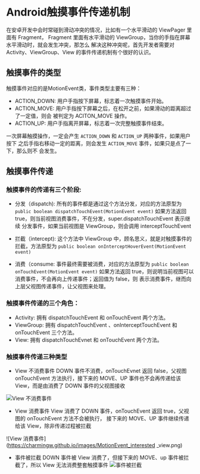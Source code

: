 # Android触摸事件传递机制

在安卓开发中会时常碰到滑动冲突的情况，比如有一个水平滑动的 ViewPager 里面有 Fragment，
Fragment 里面有水平滑动的 ViewGroup，当你的手指在屏幕水平滑动时，就会发生冲突，那怎么
解决这种冲突呢，首先开发者需要对 Activity、ViewGroup、View 的事件传递机制有个很好的认识。


## 触摸事件的类型

触摸事件对应的是MotionEvent类，事件类型主要有三种：
- ACTION_DOWN: 用户手指按下屏幕，标志着一次触摸事件开始。
- ACTION_MOVE: 用户手指按下屏幕之后，在松开之前，如果滑动的距离超过了一定值，则会
  被判定为 ACITON_MOVE 操作。
- ACTION_UP: 用户手指离开屏幕，标志着一次完整触摸事件结束。

一次屏幕触摸操作，一定会产生 `ACTION_DOWN` 和 `ACTION_UP` 两种事件，如果用户按下
之后手指右移动一定的距离，则会发生 `ACTION_MOVE` 事件，如果只是点了一下，那么则不
会发生。


## 触摸事件传递

### 触摸事件的传递有三个阶段:

- 分发（dispatch): 所有的事件都是通过这个方法分发，对应的方法原型为
`public boolean dispatchTouchEvent(MotionEvent event)`
如果方法返回true，则当前视图消费事件，不在分发，super.dispatchTouchEvent 表示继续
分发事件，如果当前视图是 ViewGroup，则会调用 interceptTouchEvent

- 拦截（intercept): 这个方法中 ViewGroup 中，顾名思义，就是对触摸事件的拦截，方法原型为
`public boolean onInterceptHoverEvent(MotionEvent event)`


- 消费（consume: 事件最终需要被消费，对应的方法原型为
`public boolean onTouchEvent(MotionEvent event)`
如果方法返回 true，则说明当前视图可以消费事件，不会再向上传递事件；返回值为 false，则
表示消费事件，继而向上层父视图传递事件，让父视图来处理。

### 触摸事件传递的三个角色：

- Activity: 拥有 dispatchTouchEvent 和 onTouchEvent 两个方法。
- ViewGroup: 拥有 dispatchTouchEvent 、onInterceptTouchEvent 和 onTouchEvent 三个方法。
- View: 拥有 dispatchTouchEvnet 和 onTouchEvent 两个方法。

### 触摸事件传递三种类型

- View 不消费事件
  DOWN 事件不消费，onTouchEvnet 返回 false，父视图 onTouchEvent 方法执行，接下来的
   MOVE、UP 事件也不会再传递给该 View，而是由消费了 DOWN 事件的父视图接收

![View 不消费事件](https://charmingw.github.io/images/MotionEvent_ignorant_view.png)

- View 消费事件
  View 消费了 DOWN 事件，onTouchEvent 返回 true，父视图的 onTouchEvent 方法不会被执行，
  接下来的 MOVE、UP 事件继续传递给该 View，除非传递过程被拦截

![View 消费事件](https://charmingw.github.io/images/MotionEvent_interested _view.png)

- 事件被拦截
  DOWN 事件被 View 消费了，但接下来的 MOVE、up 事件被拦截了，所以 View 无法消费整套触摸事件
![  事件被拦截](https://charmingw.github.io/images/MotionEvent_intercept.png)
